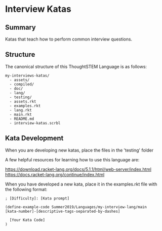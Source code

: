 # Interview Katas

## Summary

Katas that teach how to perform common interview questions.

## Structure

The canonical structure of this ThoughtSTEM Language is as follows:

```
my-interviews-katas/
  - assets/
  - compiled/
  - doc/
  - lang/
  - testing/
  - assets.rkt
  - examples.rkt
  - lang.rkt
  - main.rkt
  - README.md
  - interview-katas.scrbl

```

## Kata Development

When you are developing new katas, place the files in the 'testing' folder

A few helpful resources for learning how to use this language are:

https://download.racket-lang.org/docs/5.1.1/html/web-server/index.html
https://docs.racket-lang.org/continue/index.html

When you have developed a new kata, place it in the examples.rkt file with the following format:

```
; [Difficulty]: [Kata prompt]

(define-example-code Summer2019/Languages/my-interview-lang/main [kata-number]-[descriptive-tags-separated-by-dashes]

  [Your Kata Code]
)
```
